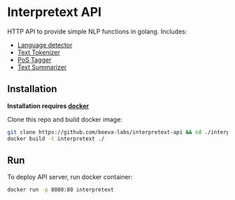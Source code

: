 # Interpretext API
HTTP API to provide simple NLP functions in golang. Includes:
 - [Language detector](https://github.com/beeva-labs/lang-detector)
 - [Text Tokenizer](https://github.com/beeva-labs/text-tokenizer)
 - [PoS Tagger](https://github.com/beeva-labs/postagger)
 - [Text Summarizer](https://github.com/beeva-labs/text-summarizer)

## Installation

**Installation requires [docker](https://docs.docker.com/install/)**

Clone this repo and build docker image:
```sh
git clone https://github.com/beeva-labs/interpretext-api && cd ./interpretext-api
docker build -t interpretext ./
```

## Run
To deploy API server, run docker container:
```sh
docker run -p 8080:80 interpretext
```

